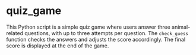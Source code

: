 # quiz_game

This Python script is a simple quiz game where users answer three animal-related questions, with up to three attempts per question. The `check_guess` function checks the answers and adjusts the score accordingly. The final score is displayed at the end of the game.
